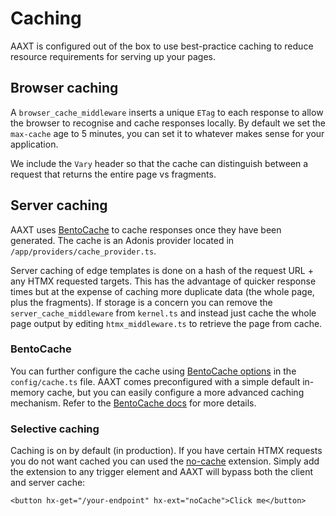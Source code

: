 # Caching

AAXT is configured out of the box to use best-practice caching to reduce resource requirements for serving up your pages.

## Browser caching

A `browser_cache_middleware` inserts a unique `ETag` to each response to allow the browser to recognise and cache responses locally. By default we set the `max-cache` age to 5 minutes, you can set it to whatever makes sense for your application.

We include the `Vary` header so that the cache can distinguish between a request that returns the entire page vs fragments.

## Server caching

AAXT uses [BentoCache](https://bentocache.dev/) to cache responses once they have been generated. The cache is an Adonis provider located in `/app/providers/cache_provider.ts`. 

Server caching of edge templates is done on a hash of the request URL + any HTMX requested targets. This has the advantage of quicker response times but at the expense of caching more duplicate data (the whole page, plus the fragments). If storage is a concern you can remove the `server_cache_middleware` from `kernel.ts` and instead just cache the whole page output by editing `htmx_middleware.ts` to retrieve the page from cache.

### BentoCache

You can further configure the cache using [BentoCache options](https://bentocache.dev/docs/options) in the `config/cache.ts` file. AAXT comes preconfigured with a simple default in-memory cache, but you can easily configure a more advanced caching mechanism. Refer to the [BentoCache docs](https://bentocache.dev/docs) for more details.

### Selective caching

Caching is on by default (in production). If you have certain HTMX requests you do not want cached you can used the [no-cache](https://github.com/craigharman/htmx-ext-no-cache) extension. Simply add the extension to any trigger element and AAXT will bypass both the client and server cache:

```
<button hx-get="/your-endpoint" hx-ext="noCache">Click me</button>
```
